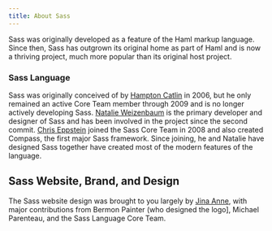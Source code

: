 ```yaml
---
title: About Sass
---
```


Sass was originally developed as a feature of the Haml markup language. Since
then, Sass has outgrown its original home as part of Haml and is now a thriving
project, much more popular than its original host project.

### Sass Language

Sass was originally conceived of by [Hampton Catlin][] in 2006, but he only
remained an active Core Team member through 2009 and is no longer actively
developing Sass. [Natalie Weizenbaum][] is the primary developer and designer of
Sass and has been involved in the project since the second commit. [Chris
Eppstein][] joined the Sass Core Team in 2008 and also created Compass, the
first major Sass framework. Since joining, he and Natalie have designed Sass
together have created most of the modern features of the language.

[Hampton Catlin]: https://github.com/hcatlin
[Natalie Weizenbaum]: https://twitter.com/nex3
[Chris Eppstein]: https://chriseppstein.github.io/

## Sass Website, Brand, and Design

The Sass website design was brought to you largely by [Jina Anne][], with major
contributions from Bermon Painter (who designed the logo], Michael Parenteau,
and the Sass Language Core Team.

[Jina Anne]: https://www.sushiandrobots.com
